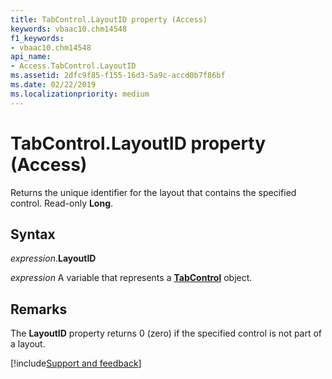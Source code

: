 ```yaml
---
title: TabControl.LayoutID property (Access)
keywords: vbaac10.chm14548
f1_keywords:
- vbaac10.chm14548
api_name:
- Access.TabControl.LayoutID
ms.assetid: 2dfc9f85-f155-16d3-5a9c-accd0b7f86bf
ms.date: 02/22/2019
ms.localizationpriority: medium
---
```



# TabControl.LayoutID property (Access)

Returns the unique identifier for the layout that contains the specified control. Read-only **Long**.


## Syntax

_expression_.**LayoutID**

_expression_ A variable that represents a **[TabControl](Access.TabControl.md)** object.


## Remarks

The **LayoutID** property returns 0 (zero) if the specified control is not part of a layout.


[!include[Support and feedback](~/includes/feedback-boilerplate.md)]